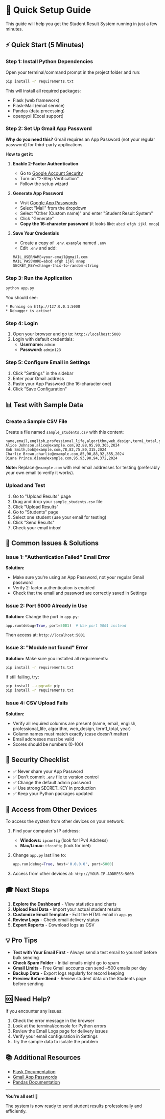 # 🚀 Quick Setup Guide

This guide will help you get the Student Result System running in just a few minutes.

## ⚡ Quick Start (5 Minutes)

### Step 1: Install Python Dependencies

Open your terminal/command prompt in the project folder and run:

```bash
pip install -r requirements.txt
```

This will install all required packages:
- Flask (web framework)
- Flask-Mail (email service)
- Pandas (data processing)
- openpyxl (Excel support)

### Step 2: Set Up Gmail App Password

**Why do you need this?**
Gmail requires an App Password (not your regular password) for third-party applications.

**How to get it:**

1. **Enable 2-Factor Authentication**
   - Go to [Google Account Security](https://myaccount.google.com/security)
   - Turn on "2-Step Verification"
   - Follow the setup wizard

2. **Generate App Password**
   - Visit [Google App Passwords](https://myaccount.google.com/apppasswords)
   - Select "Mail" from the dropdown
   - Select "Other (Custom name)" and enter "Student Result System"
   - Click "Generate"
   - **Copy the 16-character password** (it looks like: `abcd efgh ijkl mnop`)

3. **Save Your Credentials**
   - Create a copy of `.env.example` named `.env`
   - Edit `.env` and add:
   ```env
   MAIL_USERNAME=your-email@gmail.com
   MAIL_PASSWORD=abcd efgh ijkl mnop
   SECRET_KEY=change-this-to-random-string
   ```

### Step 3: Run the Application

```bash
python app.py
```

You should see:
```
* Running on http://127.0.0.1:5000
* Debugger is active!
```

### Step 4: Login

1. Open your browser and go to: `http://localhost:5000`
2. Login with default credentials:
   - **Username:** `admin`
   - **Password:** `admin123`

### Step 5: Configure Email in Settings

1. Click "Settings" in the sidebar
2. Enter your Gmail address
3. Paste your App Password (the 16-character one)
4. Click "Save Configuration"

## 📊 Test with Sample Data

### Create a Sample CSV File

Create a file named `sample_students.csv` with this content:

```csv
name,email,english,professional_life,algorithm,web_design,term1_total,year
Alice Johnson,alice@example.com,92,88,95,90,365,2024
Bob Smith,bob@example.com,78,82,75,80,315,2024
Charlie Brown,charlie@example.com,85,90,88,92,355,2024
Diana Prince,diana@example.com,95,93,90,94,372,2024
```

**Note:** Replace `@example.com` with real email addresses for testing (preferably your own email to verify it works).

### Upload and Test

1. Go to "Upload Results" page
2. Drag and drop your `sample_students.csv` file
3. Click "Upload Results"
4. Go to "Students" page
5. Select one student (use your email for testing)
6. Click "Send Results"
7. Check your email inbox!

## 🎯 Common Issues & Solutions

### Issue 1: "Authentication Failed" Email Error

**Solution:**
- Make sure you're using an App Password, not your regular Gmail password
- Verify 2-factor authentication is enabled
- Check that the email and password are correctly saved in Settings

### Issue 2: Port 5000 Already in Use

**Solution:**
Change the port in `app.py`:
```python
app.run(debug=True, port=5001)  # Use port 5001 instead
```

Then access at: `http://localhost:5001`

### Issue 3: "Module not found" Error

**Solution:**
Make sure you installed all requirements:
```bash
pip install -r requirements.txt
```

If still failing, try:
```bash
pip install --upgrade pip
pip install -r requirements.txt
```

### Issue 4: CSV Upload Fails

**Solution:**
- Verify all required columns are present (name, email, english, professional_life, algorithm, web_design, term1_total, year)
- Column names must match exactly (case doesn't matter)
- Email addresses must be valid
- Scores should be numbers (0-100)

## 🔐 Security Checklist

- ✅ Never share your App Password
- ✅ Don't commit `.env` file to version control
- ✅ Change the default admin password
- ✅ Use strong SECRET_KEY in production
- ✅ Keep your Python packages updated

## 📱 Access from Other Devices

To access the system from other devices on your network:

1. Find your computer's IP address:
   - **Windows:** `ipconfig` (look for IPv4 Address)
   - **Mac/Linux:** `ifconfig` (look for inet)

2. Change `app.py` last line to:
   ```python
   app.run(debug=True, host='0.0.0.0', port=5000)
   ```

3. Access from other devices at: `http://YOUR-IP-ADDRESS:5000`

## 🎓 Next Steps

1. **Explore the Dashboard** - View statistics and charts
2. **Upload Real Data** - Import your actual student results
3. **Customize Email Template** - Edit the HTML email in `app.py`
4. **Review Logs** - Check email delivery status
5. **Export Reports** - Download logs as CSV

## 💡 Pro Tips

- **Test with Your Email First** - Always send a test email to yourself before bulk sending
- **Check Spam Folder** - Initial emails might go to spam
- **Gmail Limits** - Free Gmail accounts can send ~500 emails per day
- **Backup Data** - Export logs regularly for record keeping
- **Preview Before Send** - Review student data on the Students page before sending

## 🆘 Need Help?

If you encounter any issues:

1. Check the error message in the browser
2. Look at the terminal/console for Python errors
3. Review the Email Logs page for delivery issues
4. Verify your email configuration in Settings
5. Try the sample data to isolate the problem

## 📚 Additional Resources

- [Flask Documentation](https://flask.palletsprojects.com/)
- [Gmail App Passwords](https://support.google.com/accounts/answer/185833)
- [Pandas Documentation](https://pandas.pydata.org/docs/)

---

**You're all set! 🎉**

The system is now ready to send student results professionally and efficiently.
